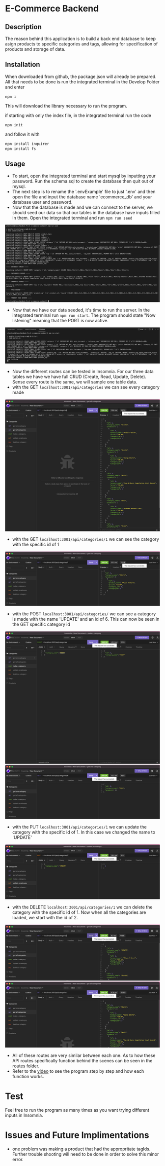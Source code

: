 # E-Commerce Backend

## Description

The reason behind this application is to build a back end database to keep asign products to specific categories and tags, allowing for specification of products and storage of data.

## Installation

When downloaded from github, the package.json will already be prepared. All that needs to be done is run the integrated terminal in the Develop Folder and enter

```
npm i
```

This will download the library necessary to run the program.

if starting with only the index file, in the integrated terminal run the code

```
npm init
```

and follow it with

```
npm install inquirer
npm install fs
```

## Usage

- To start, open the integrated terminal and start mysql by inputting your password. Run the schema.sql to create the database then quit out of mysql.
- The next step is to rename the '.envExample' file to just '.env' and then open the file and input the database name 'ecommerce_db' and your database user and password.
- Now that the database is made and we can connect to the server, we should seed our data so that our tables in the database have inputs filled in them. Open the integrated terminal and run `npm run seed`

![image showing the obve description](./Assets/IMG1.png)

- Now that we have our data seeded, it's time to run the server. In the integrated terminal run `npm run start`. The program should state "Now listening" meaning that the PORT is now active.

![image showing the obve description](./Assets/IMG2.png)

- Now the different routes can be tested in Insomnia. For our three data tables we have we have full CRUD (Create, Read, Update, Delete). Sense every route is the same, we will sample one table data.
- with the GET `localhost:3001/api/categories` we can see every category made

![image showing the obve description](./Assets/IMG3.png)

- with the GET `localhost:3001/api/categories/1` we can see the category with the specific id of 1

![image showing the obve description](./Assets/IMG4.png)

- with the POST `localhost:3001/api/categories/` we can see a category is made with the name 'UPDATE' and an id of 6. This can now be seen in the GET specific category id

![image showing the obve description](./Assets/IMG5.png)
![image showing the obve description](./Assets/IMG6.png)

- with the PUT `localhost:3001/api/categories/1` we can update the category with the specific id of 1. In this case we changed the name to 'UPDATE'

![image showing the obve description](./Assets/IMG7.png)

- with the DELETE `localhost:3001/api/categories/1` we can delete the category with the specific id of 1. Now when all the categories are loaded, we start with the id of 2.

![image showing the obve description](./Assets/IMG8.png)
![image showing the obve description](./Assets/IMG9.png)

- All of these routes are very similar between each one. As to how these API routes specifically function behind the scenes can be seen in the routes folder.
- Refer to the [video](https://drive.google.com/file/d/1XDyyw-4Jhcy7HBomuoFSEDnIXYGTpFTK/view) to see the program step by step and how each function works.

# Test

Feel free to run the program as many times as you want trying different inputs in Insomnia.

# Issues and Future Implimentations

- one problem was making a product that had the appropritate tagIds. Further trouble shooting will need to be done in order to solve this minor error.
